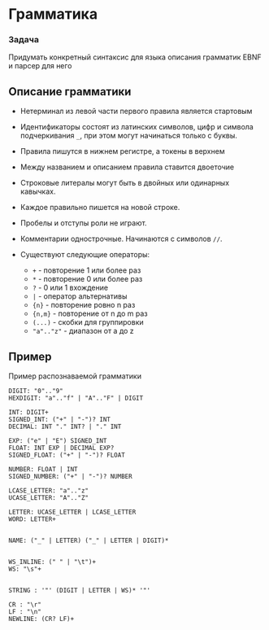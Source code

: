 # Грамматика

### Задача

Придумать конкретный синтаксис для языка описания грамматик EBNF и парсер для него

## Описание грамматики

* Нетерминал из левой части первого правила является стартовым
* Идентификаторы состоят из латинских символов, цифр и символа подчеркивания `_`, при этом могут начинаться только с буквы.
* Правила пишутся в нижнем регистре, а токены в верхнем
* Между названием и описанием правила ставится двоеточие
* Строковые литералы могут быть в двойных или одинарных кавычках.
* Каждое правильно пишется на новой строке.
* Пробелы и отступы роли не играют.
* Комментарии однострочные. Начинаются с символов `//`.
* Существуют следующие операторы:

    * `+` - повторение 1 или более раз
    * `*` - повторение 0 или более раз
    * `?` - 0 или 1 вхождение
    * `|` - оператор альтернативы
    * `{n}` - повторение ровно n раз
    * `{n,m}` - повторение от n до m раз
    * `(...)` - скобки для группировки
    * `"a".."z"` - диапазон от a до z

## Пример

Пример распознаваемой грамматики
```
DIGIT: "0".."9"
HEXDIGIT: "a".."f" | "A".."F" | DIGIT

INT: DIGIT+
SIGNED_INT: ("+" | "-")? INT
DECIMAL: INT "." INT? | "." INT

EXP: ("e" | "E") SIGNED_INT
FLOAT: INT EXP | DECIMAL EXP?
SIGNED_FLOAT: ("+" | "-")? FLOAT

NUMBER: FLOAT | INT
SIGNED_NUMBER: ("+" | "-")? NUMBER

LCASE_LETTER: "a".."z"
UCASE_LETTER: "A".."Z"

LETTER: UCASE_LETTER | LCASE_LETTER
WORD: LETTER+


NAME: ("_" | LETTER) ("_" | LETTER | DIGIT)*


WS_INLINE: (" " | "\t")+
WS: "\s"+


STRING : '"' (DIGIT | LETTER | WS)* '"'

CR : "\r"
LF : "\n"
NEWLINE: (CR? LF)+
```
